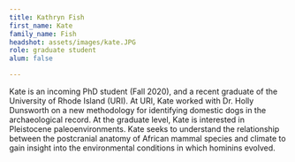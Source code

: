 ```yaml
---
title: Kathryn Fish
first_name: Kate
family_name: Fish
headshot: assets/images/kate.JPG
role: graduate student
alum: false

---
```

Kate is an incoming PhD student (Fall 2020), and a recent graduate of the University of Rhode Island (URI). At URI, Kate worked with Dr. Holly Dunsworth on a new methodology for identifying domestic dogs in the archaeological record. At the graduate level, Kate is interested in Pleistocene paleoenvironments. Kate seeks to understand the relationship between the postcranial anatomy of African mammal species and climate to gain insight into the environmental conditions in which hominins evolved.